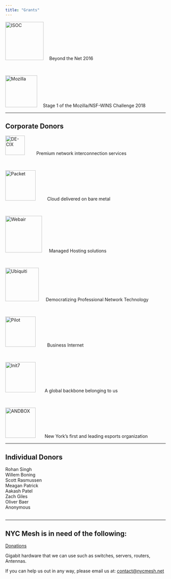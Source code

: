 ```yaml
---
title: "Grants"
---
```


[<img src="/sponsors/logo_isoc_568×205.png" alt="ISOC" style="width:120px;"/>](https://www.internetsociety.org)<code>&nbsp;&nbsp;</code> Beyond the Net 2016

<br>

[<img src="/sponsors/moz.png" alt="Mozilla" style="width:100px;"/>](https://foundation.mozilla.org)<code>&nbsp;&nbsp;</code> Stage 1 of the Mozilla/NSF-WINS Challenge 2018

---
Corporate Donors
---
[<img src="/sponsors/logo_de-cix1476×1353.png" alt="DE-CIX" style="height:61px;"/>](https://de-cix.net) <code>&nbsp;&nbsp;&nbsp;&nbsp;</code> Premium network interconnection services

<br>

[<img src="/sponsors/logo_Packet_2106×764.png" alt="Packet" style="width:95px;"/>](https://www.packet.com) <code>&nbsp;&nbsp;&nbsp;&nbsp;</code> Cloud delivered on bare metal

<br>

[<img src="/sponsors/logo_Webair_494×158.png" alt="Webair" style="width:115px;"/>](https://www.webair.com) <code>&nbsp;&nbsp;</code> Managed Hosting solutions

<br>

[<img src="/sponsors/ubnt.jpg" alt="Ubiquiti" style="width:105px;"/>](https://www.ui.com/) <code>&nbsp;&nbsp;</code> Democratizing Professional Network Technology

<br>

[<img src="/sponsors/pilot.png" alt="Pilot" style="width:95px;"/>](https://www.pilotfiber.com/) <code>&nbsp;&nbsp;&nbsp;&nbsp;</code> Business Internet

<br>

[<img src="/sponsors/Init7_logo.svg" alt="Init7" style="width:95px;"/>](https://www.init7.net/en/)<code>&nbsp;&nbsp;&nbsp;&nbsp;</code>A global backbone belonging to us

<br>

[<img src="/sponsors/andbox.jpg" alt="ANDBOX" style="width:95px;"/>](https://andbox.com)<code>&nbsp;&nbsp;&nbsp;&nbsp;</code>New York’s first and leading esports organization



---
Individual Donors
---
Rohan Singh  
Willem Boning  
Scott Rasmussen  
Meagan Patrick  
Aakash Patel  
Zach Giles  
Oliver Baer  
Anonymous  
<br>

---
NYC Mesh is in need of the following:
---

[Donations](/donate)<br>

Gigabit hardware that we can use such as switches, servers, routers, Antennas.<br>

If you can help us out in any way, please email us at: [contact@nycmesh.net](mailto:contact@nycmesh.net)
